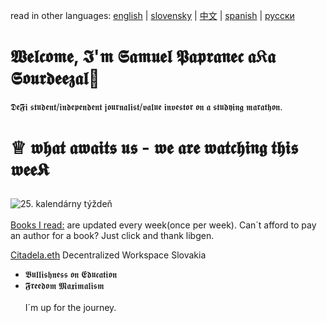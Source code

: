 read in other languages: [english](https://) | [slovensky](https://) | [中文](https://) | [spanish](https://) | [русски](https://) 
<p align="center">

# 𝖂𝖊𝖑𝖈𝖔𝖒𝖊, 𝕴'𝖒 𝕾𝖆𝖒𝖚𝖊𝖑 𝕻𝖆𝖕𝖗𝖆𝖓𝖊𝖈 𝖆𝔎𝖆 𝕾𝖔𝖚𝖗𝖉𝖊𝖊𝖟𝖆𝖑👋 
𝕯𝖊𝕱𝖎 𝖘𝖙𝖚𝖉𝖊𝖓𝖙/𝖎𝖓𝖉𝖊𝖕𝖊𝖓𝖉𝖊𝖓𝖙 𝖏𝖔𝖚𝖗𝖓𝖆𝖑𝖎𝖘𝖙/𝖛𝖆𝖑𝖚𝖊 𝖎𝖓𝖛𝖊𝖘𝖙𝖔𝖗 𝖔𝖓 𝖆 𝖘𝖙𝖚𝖉𝖞𝖎𝖓𝖌 𝖒𝖆𝖗𝖆𝖙𝖍𝖔𝖓.  <br>
# ♕ 𝖜𝖍𝖆𝖙 𝖆𝖜𝖆𝖎𝖙𝖘 𝖚𝖘 - 𝖜𝖊 𝖆𝖗𝖊 𝖜𝖆𝖙𝖈𝖍𝖎𝖓𝖌 𝖙𝖍𝖎𝖘 𝖜𝖊𝖊𝕶<br></p>
 ![25. kalendárny týždeň](https://scontent-frt3-1.xx.fbcdn.net/v/t1.15752-9/289048318_356182839790498_8719192773696821607_n.png?_nc_cat=106&ccb=1-7&_nc_sid=ae9488&_nc_ohc=OwZCtjToERcAX87GWMC&_nc_ht=scontent-frt3-1.xx&oh=03_AVJn4bvwn6rdar9EPjMeVwQpG6u_LUmB-8yZcZJmv11SqA&oe=62D2F081)
 <br>    
[Books I read:](https://samuelpapranec.github.io/compact-gallery#fluid-gallery) are updated every week(once per week). Can´t afford to pay an author for a book? Just click and thank libgen. 

[Citadela.eth](tbd) Decentralized Workspace Slovakia
  <br>
  - 𝕭𝖚𝖑𝖑𝖎𝖘𝖍𝖓𝖊𝖘𝖘 𝖔𝖓 𝕰𝖉𝖚𝖈𝖆𝖙𝖎𝖔𝖓  <br>
  - 𝕱𝖗𝖊𝖊𝖉𝖔𝖒 𝕸𝖆𝖝𝖎𝖒𝖆𝖑𝖎𝖘𝖒   <br>
    <br>
I´m up for the journey.
